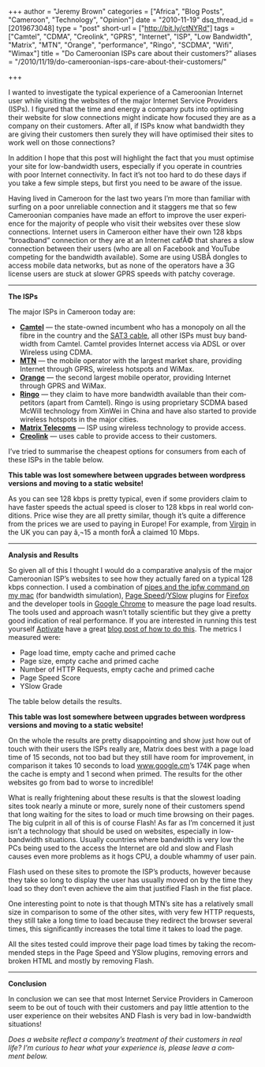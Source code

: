 +++
author = "Jeremy Brown"
categories = ["Africa", "Blog Posts", "Cameroon", "Technology", "Opinion"]
date = "2010-11-19"
dsq_thread_id = [2019673048]
type = "post"
short-url = ["http://bit.ly/ctNYRd"]
tags = ["Camtel", "CDMA", "Creolink", "GPRS", "Internet", "ISP", "Low Bandwidth", "Matrix", "MTN", "Orange", "performance", "Ringo", "SCDMA", "Wifi", "Wimax"]
title = "Do Cameroonian ISPs care about their customers?"
aliases = "/2010/11/19/do-cameroonian-isps-care-about-their-customers/"

+++

I wanted to inves­ti­gate the typ­i­cal expe­ri­ence of a Cameroon­ian Inter­net user while vis­it­ing the web­sites of the major Inter­net Ser­vice Providers (ISPs). <span class="pullquote">I fig­ured that the time and energy a com­pany puts into opti­mis­ing their web­site for slow con­nec­tions might indi­cate how focused they are as a com­pany on their cus­tomers.</span> After all, if ISPs know what band­width they are giv­ing their cus­tomers then surely they will have opti­mised their sites to work well on those connections?

In addi­tion I hope that this post will high­light the fact that you must opti­mise your site for low-bandwidth users, espe­cially if you oper­ate in coun­tries with poor Inter­net con­nec­tiv­ity. In fact it’s not too hard to do these days if you take a few sim­ple steps, but first you need to be aware of the issue.

Hav­ing lived in Cameroon for the last two years I’m more than famil­iar with surf­ing on a poor unre­li­able con­nec­tion and it stag­gers me that so few Cameroon­ian com­pa­nies have made an effort to improve the user expe­ri­ence for the major­ity of peo­ple who visit their web­sites over these slow con­nec­tions. Inter­net users in Cameroon either have their own 128 kbps “broad­band” con­nec­tion or they are at an Inter­net cafÃ© that shares a slow con­nec­tion between their users (who are all on Face­book and YouTube com­pet­ing for the band­width avail­able). Some are using USBÂ don­gles to access mobile data net­works, but as none of the oper­a­tors have a 3G license users are stuck at slower GPRS speeds with patchy coverage.

* * *

**The ISPs**

The major ISPs in Cameroon today are:

  * <a href="http://www.camtel.cm/" target="_blank"><strong>Cam­tel</strong></a> — the state-owned incum­bent who has a monop­oly on all the fibre in the coun­try and the <a href="http://en.wikipedia.org/wiki/SAT-3/WASC_(cable_system)" target="_blank">SAT3 cable</a>, all other ISPs must buy band­width from Cam­tel. Cam­tel pro­vides Inter­net access via ADSL or over Wire­less using CDMA.
  * <a href="http://www.mtn.cm/" target="_blank"><strong>MTN</strong></a> — the mobile oper­a­tor with the largest mar­ket share, pro­vid­ing Inter­net through GPRS, wire­less hotspots and WiMax.
  * <a href="http://www.orange.cm/" target="_blank"><strong>Orange</strong></a> — the sec­ond largest mobile oper­a­tor, pro­vid­ing Inter­net through GPRS and WiMax.
  * <a href="http://www.ringo.cm/" target="_blank"><strong>Ringo</strong></a> — they claim to have more band­width avail­able than their com­peti­tors (apart from Cam­tel). Ringo is using pro­pri­etary SCDMA based McWill tech­nol­ogy from Xin­Wei in China and have also started to pro­vide wire­less hotspots in the major cities.
  * <a href="http://www.matrixtelecoms.com/" target="_blank"><strong>Matrix Tele­coms</strong></a> — ISP using wire­less tech­nol­ogy to pro­vide access.
  * <a href="http://www.creolink.cm/" target="_blank"><strong>Cre­olink</strong></a> — uses cable to pro­vide access to their customers.

I’ve tried to sum­marise the cheap­est options for con­sumers from each of these ISPs in the table below.

**This table was lost somewhere between upgrades between wordpress versions and moving to a static website!**

As you can see 128 kbps is pretty typ­i­cal, even if some providers claim to have faster speeds the actual speed is closer to 128 kbps in real world con­di­tions. Price wise they are all pretty sim­i­lar, though it’s quite a dif­fer­ence from the prices we are used to pay­ing in Europe! For exam­ple, from <a href="http://shop.virginmedia.com/broadband.html" target="_blank">Vir­gin</a> in the UK you can pay â‚¬15 a month forÂ a claimed 10 Mbps.

* * *

**Analy­sis and Results**

So given all of this I thought I would do a com­par­a­tive analy­sis of the major Cameroon­ian ISP’s web­sites to see how they actu­ally fared on a typ­i­cal 128 kbps con­nec­tion. I used a com­bi­na­tion of <a href="http://forums.macrumors.com/showthread.php?t=333657" target="_blank">pipes and the ipfw com­mand on my mac</a> (for band­width sim­u­la­tion), <a href="http://code.google.com/speed/page-speed/docs/extension.html" target="_blank">Page Speed</a>/<a href="http://developer.yahoo.com/yslow/" target="_blank">YSlow</a> plu­g­ins for <a href="http://www.mozilla.com/firefox/" target="_blank">Fire­fox</a> and the devel­oper tools in <a href="http://www.google.com/chrome" target="_blank">Google Chrome</a> to mea­sure the page load results. The tools used and approach wasn’t totally sci­en­tific but they give a pretty good indi­ca­tion of real per­for­mance. If you are inter­ested in run­ning this test your­self <a href="http://www.aptivate.org/" target="_blank">Apti­vate</a> have a great <a href="http://blog.aptivate.org/2010/01/23/make-sure-your-apps-work-in-the-field/" target="_blank">blog post of how to do this</a>. The met­rics I mea­sured were:

  * Page load time, empty cache and primed cache
  * Page size, empty cache and primed cache
  * Num­ber of HTTP Requests, empty cache and primed cache
  * Page Speed Score
  * YSlow Grade

The table below details the results.

**This table was lost somewhere between upgrades between wordpress versions and moving to a static website!**

On the whole the results are pretty dis­ap­point­ing and show just how out of touch with their users the ISPs really are, Matrix does best with a page load time of 15 sec­onds, not too bad but they still have room for improve­ment, in com­par­i­son it takes 10 sec­onds to load <a href="http://www.google.cm/" target="_blank">www.google.cm</a>’s 174K page when the cache is empty and 1 sec­ond when primed. The results for the other web­sites go from bad to worse to incredible!

What is really fright­en­ing about these results is that the slow­est load­ing sites took nearly a minute or more, surely none of their cus­tomers spend that long wait­ing for the sites to load or much time brows­ing on their pages. The big cul­prit in all of this is of course Flash! As far as I’m con­cerned it just isn’t a tech­nol­ogy that should be used on web­sites, espe­cially in low-bandwidth sit­u­a­tions. Usu­ally coun­tries where band­width is very low the PCs being used to the access the Inter­net are old and slow and Flash causes even more prob­lems as it hogs CPU, a dou­ble whammy of user pain.

Flash used on these sites to pro­mote the ISP’s prod­ucts, how­ever because they take so long to dis­play the user has usu­ally moved on by the time they load so they don’t even achieve the aim that jus­ti­fied Flash in the fist place.

One inter­est­ing point to note is that though MTN’s site has a rel­a­tively small size in com­par­i­son to some of the other sites, with very few HTTP requests, they still take a long time to load because they redi­rect the browser sev­eral times, this sig­nif­i­cantly increases the total time it takes to load the page.

All the sites tested could improve their page load times by tak­ing the rec­om­mended steps in the Page Speed and YSlow plu­g­ins, remov­ing errors and bro­ken HTML and mostly by remov­ing Flash.

* * *

**Con­clu­sion**

In con­clu­sion we can see that most Inter­net Ser­vice Providers in Cameroon seem to be out of touch with their cus­tomers and pay lit­tle atten­tion to the user expe­ri­ence on their web­sites AND Flash is very bad in low-bandwidth situations!

_Does a web­site reflect a company’s treat­ment of their cus­tomers in real life? I’m curi­ous to hear what your expe­ri­ence is, please leave a com­ment below._
